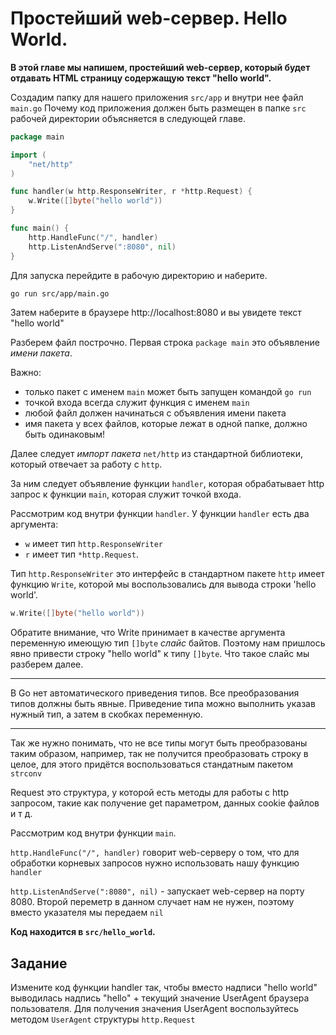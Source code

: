 # Простейший web-сервер. Hello World.

**В этой главе мы напишем, простейший web-сервер, который будет отдавать
HTML страницу содержащую текст "hello world".**

Создадим папку для нашего приложения `src/app` и внутри нее файл `main.go`
Почему код приложения должен быть размещен в папке `src` рабочей директории объясняется
в следующей главе.

```go
package main

import (
	"net/http"
)

func handler(w http.ResponseWriter, r *http.Request) {
	w.Write([]byte("hello world"))
}

func main() {
	http.HandleFunc("/", handler)
	http.ListenAndServe(":8080", nil)
}
```

Для запуска перейдите в рабочую директорию и наберите.

```bash
go run src/app/main.go
```

Затем наберите в браузере http://localhost:8080 и вы увидете текст "hello world"

Разберем файл построчно. Первая строка `package main` это объявление *имени пакета*.

Важно:

- только пакет с именем `main` может быть запущен командой `go run`
- точкой входа всегда служит функция с именем `main`
- любой файл должен начинаться с объявления имени пакета
- имя пакета у всех файлов, которые лежат в одной папке, должно быть одинаковым!

Далее следует *импорт пакета* `net/http` из стандартной библиотеки, который
отвечает за работу с `http`.

За ним следует объявление функции `handler`, которая обрабатывает http запрос к функции
`main`, которая служит точкой входа.


Рассмотрим код внутри функции `handler`. У функции `handler` есть два аргумента:

- `w` имеет тип `http.ResponseWriter`
- `r` имеет тип `*http.Request`.

Тип `http.ResponseWriter` это интерфейс в стандартном пакете `http` имеет функцию `Write`, которой
мы воспользовались для вывода строки 'hello world'.

```go
w.Write([]byte("hello world"))
```

Обратите внимание, что Write принимает в качестве аргумента переменную имеющую тип
`[]byte` *слайс* байтов. Поэтому нам пришлось явно привести строку "hello world" к типу
`[]byte`. Что такое слайс мы разберем далее.

---
В Go нет автоматического приведения типов. Все преобразования типов должны быть явные.
Приведение типа можно выполнить указав нужный тип, а затем в скобках переменную.

---

Так же нужно понимать, что не все типы могут быть преобразованы таким образом,
например, так не получится преобразовать строку в целое, для этого придётся воспользоваться
стандатным пакетом ```strconv```


Request это структура, у которой есть
методы для работы с http запросом, такие как получение get параметром, данных cookie
файлов и т д.

Рассмотрим код внутри функции `main`.

`http.HandleFunc("/", handler)` говорит web-серверу о том, что для обработки
корневых запросов нужно использовать нашу функцию `handler`

`http.ListenAndServe(":8080", nil)` - запускает web-сервер на порту 8080. Второй
переметр в данном случает нам не нужен, поэтому вместо указателя мы передаем `nil`

**Код находится в `src/hello_world`.**

## Задание

Измените код функции handler так, чтобы вместо надписи "hello world" выводилась
надпись "hello" + текущий значение UserAgent браузера пользователя. Для получения значения
UserAgent воспользуйтесь методом `UserAgent` структуры `http.Request`

